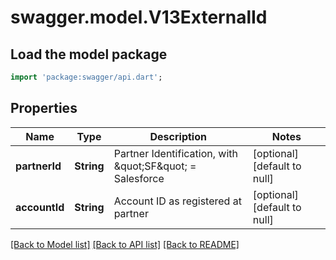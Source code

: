 # swagger.model.V13ExternalId

## Load the model package
```dart
import 'package:swagger/api.dart';
```

## Properties
Name | Type | Description | Notes
------------ | ------------- | ------------- | -------------
**partnerId** | **String** | Partner Identification, with \&quot;SF\&quot; &#x3D; Salesforce | [optional] [default to null]
**accountId** | **String** | Account ID as registered at partner | [optional] [default to null]

[[Back to Model list]](../README.md#documentation-for-models) [[Back to API list]](../README.md#documentation-for-api-endpoints) [[Back to README]](../README.md)


